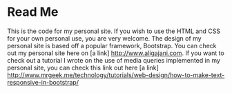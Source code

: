 Read Me
================

This is the code for my personal site. If you wish to use the HTML and CSS for your own personal use, you are very welcome. The design of my personal site is based off a popular framework, Bootstrap. You can check out my personal site here on [a link] http://www.aligajani.com. If you want to check out a tutorial I wrote on the use of media queries implemented in my personal site, you can check this link out here [a link] http://www.mrgeek.me/technology/tutorials/web-design/how-to-make-text-responsive-in-bootstrap/
